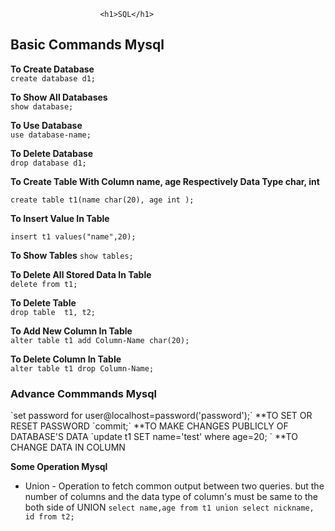 
						<h1>SQL</h1>


<h2>Basic Commands Mysql</h2>

 **To Create Database**   
    `create database d1;`	
   
  **To Show All Databases**     
  `show database;`	

  **To Use Database**   
 `use database-name;`   

 **To Delete Database**  
 `drop database d1;`
	
  **To Create Table With Column name, age Respectively Data Type char, int**	
    
`create table t1(name char(20), age int );` 

    
 **To Insert Value In Table**

`insert t1 values("name",20);` 	
  
 **To Show Tables**
   `show tables;`	

 **To Delete All Stored Data In Table**		
   `delete from t1;`   

 **To Delete Table**        
   `drop table  t1, t2;`	

 **To Add New Column In Table**       
   `alter table t1 add Column-Name char(20);`

 **To Delete Column In Table**		
`alter table t1 drop Column-Name;`		


<h3>Advance Commmands Mysql</h3>
`set password for user@localhost=password('password');` **TO SET OR RESET PASSWORD
`commit;`						**TO MAKE CHANGES PUBLICLY OF DATABASE'S DATA
`update t1 SET name='test' where age=20;              ` **TO CHANGE DATA IN COLUMN

**Some Operation Mysql**
* Union - Operation to fetch common output between two queries. but the number of columns and the data type of column's must be same to the both side of UNION
  `select name,age from t1 union select nickname, id from t2;`






   




					
